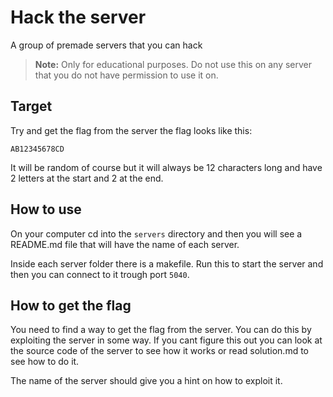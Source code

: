 # Hack the server

A group of premade servers that you can hack

> **Note:**
> Only for educational purposes. Do not use this on any server that you do not have permission to use it on.

## Target

Try and get the flag from the server the flag looks like this:

```
AB12345678CD
```

It will be random of course but it will always be 12 characters long and have 2 letters at the start and 2 at the end.

## How to use

On your computer cd into the `servers` directory and then you will see a README.md file that will have the name of each server.

Inside each server folder there is a makefile. Run this to start the server and then you can connect to it trough port `5040`.

## How to get the flag

You need to find a way to get the flag from the server. You can do this by exploiting the server in some way. If you cant figure this out you can look at the source code of the server to see how it works or read solution.md to see how to do it.

The name of the server should give you a hint on how to exploit it.